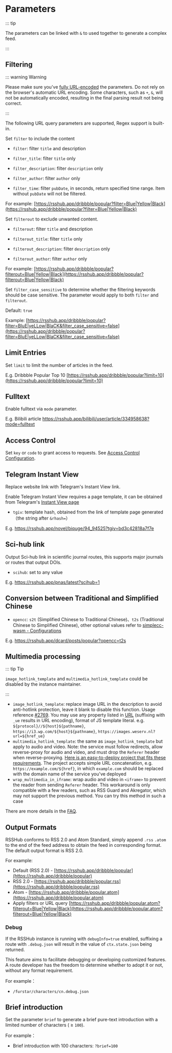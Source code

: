 # Parameters

::: tip

The parameters can be linked with `&` to used together to generate a complex feed.

:::

## Filtering

::: warning Warning

Please make sure you've [fully URL-encoded](https://gchq.github.io/CyberChef/#recipe=URL_Encode(true)) the parameters. Do not rely on the browser's automatic URL encoding. Some characters, such as `+`, `&`, will not be automatically encoded, resulting in the final parsing result not being correct.

:::

The following URL query parameters are supported, Regex support is built-in.

Set `filter` to include the content

-   `filter`: filter `title` and description

-   `filter_title`: filter `title` only

-   `filter_description`: filter `description` only

-   `filter_author`: filter `author` only

-   `filter_time`: filter `pubDate`, in seconds, return specified time range. Item without `pubDate` will not be filtered.

For example: [https://rsshub.app/dribbble/popular?filter=Blue|Yellow|Black](https://rsshub.app/dribbble/popular?filter=Blue|Yellow|Black)

Set `filterout` to exclude unwanted content.

-   `filterout`: filter `title` and description

-   `filterout_title`: filter `title` only

-   `filterout_description`: filter `description` only

-   `filterout_author`: filter `author` only

For example: [https://rsshub.app/dribbble/popular?filterout=Blue|Yellow|Black](https://rsshub.app/dribbble/popular?filterout=Blue|Yellow|Black)

Set `filter_case_sensitive` to determine whether the filtering keywords should be case sensitive. The parameter would apply to both `filter` and `filterout`.

Default: `true`

Example: [https://rsshub.app/dribbble/popular?filter=BluE|yeLLow|BlaCK&filter_case_sensitive=false](https://rsshub.app/dribbble/popular?filter=BluE|yeLLow|BlaCK&filter_case_sensitive=false)

## Limit Entries

Set `limit` to limit the number of articles in the feed.

E.g. Dribbble Popular Top 10 [https://rsshub.app/dribbble/popular?limit=10](https://rsshub.app/dribbble/popular?limit=10)

## Fulltext

Enable fulltext via `mode` parameter.

E.g. Bilibili article <https://rsshub.app/bilibili/user/article/334958638?mode=fulltext>

## Access Control

Set `key` or `code` to grant access to requests. See [Access Control Configuration](install/#configuration-access-control-configuration-access-key-code).

## Telegram Instant View

Replace website link with Telegram's Instant View link.

Enable Telegram Instant View requires a page template, it can be obtained from Telegram's [Instant View page](https://instantview.telegram.org/)

-   `tgiv`: template hash, obtained from the link of template page generated（the string after `&rhash=`）

E.g. <https://rsshub.app/novel/biquge/94_94525?tgiv=bd3c42818a7f7e>

## Sci-hub link

Output Sci-hub link in scientific journal routes, this supports major journals or routes that output DOIs.

-   `scihub`: set to any value

E.g. <https://rsshub.app/pnas/latest?scihub=1>

## Conversion between Traditional and Simplified Chinese

-   `opencc`: `s2t` (Simplified Chinese to Traditional Chinese)、`t2s` (Traditional Chinese to Simplified Chinese), other optional values refer to [simplecc-wasm - Configurations](https://github.com/fengkx/simplecc-wasm#%E9%85%8D%E7%BD%AE-configurations)

E.g. <https://rsshub.app/dcard/posts/popular?opencc=t2s>

## Multimedia processing

::: tip Tip

`image_hotlink_template` and `multimedia_hotlink_template` could be disabled by the instance maintainer.

:::

-   `image_hotlink_template`: replace image URL in the description to avoid anti-hotlink protection, leave it blank to disable this function. Usage reference [#2769](https://github.com/DIYgod/RSSHub/issues/2769). You may use any property listed in [URL](https://developer.mozilla.org/en-US/docs/Web/API/URL#Properties) (suffixing with `_ue` results in URL encoding), format of JS template literal. e.g. `${protocol}//${host}${pathname}`, `https://i3.wp.com/${host}${pathname}`, `https://images.weserv.nl?url=${href_ue}`
-   `multimedia_hotlink_template`: the same as `image_hotlink_template` but apply to audio and video. Note: the service must follow redirects, allow reverse-proxy for audio and video, and must drop the `Referer` header when reverse-proxying. [Here is an easy-to-deploy project that fits these requirements](https://github.com/Rongronggg9/rsstt-img-relay). The project accepts simple URL concatenation, e.g. `https://example.com/${href}`, in which `example.com` should be replaced with the domain name of the service you've deployed
-   `wrap_multimedia_in_iframe`: wrap audio and video in `<iframe>` to prevent the reader from sending `Referer` header. This workaround is only compatible with a few readers, such as RSS Guard and Akregator, which may not support the previous method. You can try this method in such a case

There are more details in the [FAQ](/en/faq.html).

## Output Formats

RSSHub conforms to RSS 2.0 and Atom Standard, simply append `.rss` `.atom` to the end of the feed address to obtain the feed in corresponding format. The default output format is RSS 2.0.

For example:

-   Default (RSS 2.0) - [https://rsshub.app/dribbble/popular](https://rsshub.app/dribbble/popular)
-   RSS 2.0 - [https://rsshub.app/dribbble/popular.rss](https://rsshub.app/dribbble/popular.rss)
-   Atom - [https://rsshub.app/dribbble/popular.atom](https://rsshub.app/dribbble/popular.atom)
-   Apply filters or URL query [https://rsshub.app/dribbble/popular.atom?filterout=Blue|Yellow|Black](https://rsshub.app/dribbble/popular.atom?filterout=Blue|Yellow|Black)

### Debug

If the RSSHub instance is running with `debugInfo=true` enabled, suffixing a route with `.debug.json` will result in the value of `ctx.state.json` being returned.

This feature aims to facilitate debugging or developing customized features. A route developer has the freedom to determine whether to adopt it or not, without any format requirement.

For example：

-   `/furstar/characters/cn.debug.json`

## Brief introduction

Set the parameter `brief` to generate a brief pure-text introduction with a limited number of characters ( ≥ `100`).

For example：

-   Brief introduction with 100 characters: `?brief=100`
